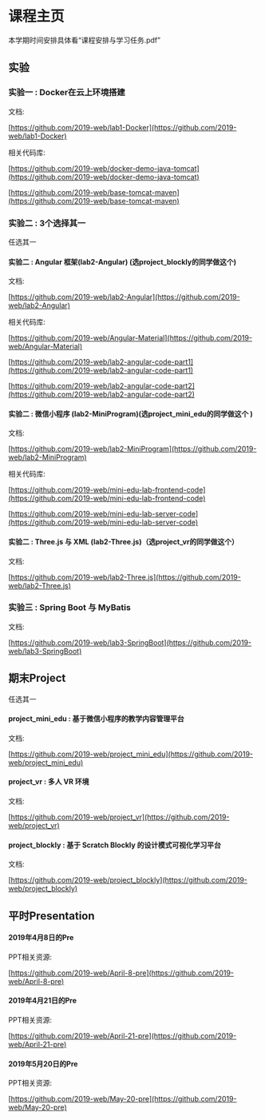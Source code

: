# 课程主页

本学期时间安排具体看“课程安排与学习任务.pdf”


## 实验

### 实验一 : Docker在云上环境搭建
  
文档:

[https://github.com/2019-web/lab1-Docker](https://github.com/2019-web/lab1-Docker)

相关代码库:

[https://github.com/2019-web/docker-demo-java-tomcat](https://github.com/2019-web/docker-demo-java-tomcat)

[https://github.com/2019-web/base-tomcat-maven](https://github.com/2019-web/base-tomcat-maven)


###  实验二 : 3个选择其一

任选其一

#### 实验二 : Angular 框架(lab2-Angular) (选project_blockly的同学做这个)

文档:

[https://github.com/2019-web/lab2-Angular](https://github.com/2019-web/lab2-Angular)

相关代码库:

[https://github.com/2019-web/Angular-Material](https://github.com/2019-web/Angular-Material)

[https://github.com/2019-web/lab2-angular-code-part1](https://github.com/2019-web/lab2-angular-code-part1)

[https://github.com/2019-web/lab2-angular-code-part2](https://github.com/2019-web/lab2-angular-code-part2)


#### 实验二 : 微信小程序 (lab2-MiniProgram)(选project_mini_edu的同学做这个 )

文档:

[https://github.com/2019-web/lab2-MiniProgram](https://github.com/2019-web/lab2-MiniProgram)

相关代码库:

[https://github.com/2019-web/mini-edu-lab-frontend-code](https://github.com/2019-web/mini-edu-lab-frontend-code)

[https://github.com/2019-web/mini-edu-lab-server-code](https://github.com/2019-web/mini-edu-lab-server-code)


#### 实验二 : Three.js 与 XML (lab2-Three.js)（选project_vr的同学做这个）

文档:

[https://github.com/2019-web/lab2-Three.js](https://github.com/2019-web/lab2-Three.js)

### 实验三 : Spring Boot 与 MyBatis

文档:

[https://github.com/2019-web/lab3-SpringBoot](https://github.com/2019-web/lab3-SpringBoot)



## 期末Project

任选其一

#### project_mini_edu : 基于微信小程序的教学内容管理平台

文档:

[https://github.com/2019-web/project_mini_edu](https://github.com/2019-web/project_mini_edu)

#### project_vr : 多人 VR 环境

文档:

[https://github.com/2019-web/project_vr](https://github.com/2019-web/project_vr)

#### project_blockly : 基于 Scratch Blockly 的设计模式可视化学习平台

文档:

[https://github.com/2019-web/project_blockly](https://github.com/2019-web/project_blockly)


## 平时Presentation

#### 2019年4月8日的Pre

PPT相关资源:

[https://github.com/2019-web/April-8-pre](https://github.com/2019-web/April-8-pre)

#### 2019年4月21日的Pre

PPT相关资源:

[https://github.com/2019-web/April-21-pre](https://github.com/2019-web/April-21-pre)

#### 2019年5月20日的Pre

PPT相关资源:

[https://github.com/2019-web/May-20-pre](https://github.com/2019-web/May-20-pre)
